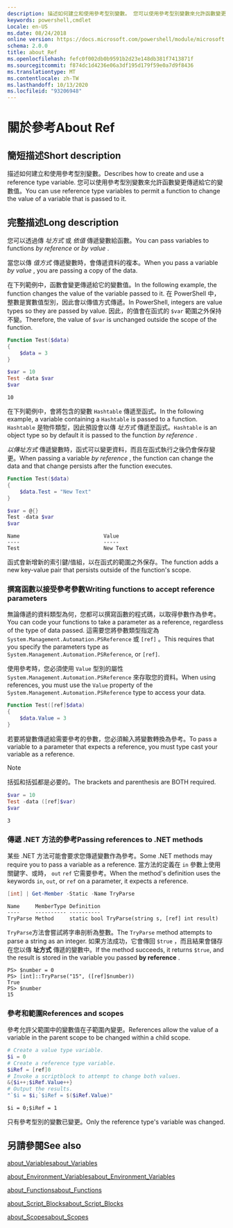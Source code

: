 ```yaml
---
description: 描述如何建立和使用參考型別變數。 您可以使用參考型別變數來允許函數變更傳遞給它的變數值。
keywords: powershell,cmdlet
Locale: en-US
ms.date: 08/24/2018
online version: https://docs.microsoft.com/powershell/module/microsoft.powershell.core/about/about_ref?view=powershell-6&WT.mc_id=ps-gethelp
schema: 2.0.0
title: about_Ref
ms.openlocfilehash: fefc0f002db0b9591b2d23e148db381f7413871f
ms.sourcegitcommit: f874dc1d4236e06a3df195d179f59e0a7d9f8436
ms.translationtype: MT
ms.contentlocale: zh-TW
ms.lasthandoff: 10/13/2020
ms.locfileid: "93206948"
---
```

# <a name="about-ref"></a><span data-ttu-id="11a32-105">關於參考</span><span class="sxs-lookup"><span data-stu-id="11a32-105">About Ref</span></span>

## <a name="short-description"></a><span data-ttu-id="11a32-106">簡短描述</span><span class="sxs-lookup"><span data-stu-id="11a32-106">Short description</span></span>
<span data-ttu-id="11a32-107">描述如何建立和使用參考型別變數。</span><span class="sxs-lookup"><span data-stu-id="11a32-107">Describes how to create and use a reference type variable.</span></span> <span data-ttu-id="11a32-108">您可以使用參考型別變數來允許函數變更傳遞給它的變數值。</span><span class="sxs-lookup"><span data-stu-id="11a32-108">You can use reference type variables to permit a function to change the value of a variable that is passed to it.</span></span>

## <a name="long-description"></a><span data-ttu-id="11a32-109">完整描述</span><span class="sxs-lookup"><span data-stu-id="11a32-109">Long description</span></span>

<span data-ttu-id="11a32-110">您可以透過傳 *址方式* 或 *依值* 傳遞變數給函數。</span><span class="sxs-lookup"><span data-stu-id="11a32-110">You can pass variables to functions *by reference* or *by value* .</span></span>

<span data-ttu-id="11a32-111">當您以傳 *值方式* 傳遞變數時，會傳遞資料的複本。</span><span class="sxs-lookup"><span data-stu-id="11a32-111">When you pass a variable *by value* , you are passing a copy of the data.</span></span>

<span data-ttu-id="11a32-112">在下列範例中，函數會變更傳遞給它的變數值。</span><span class="sxs-lookup"><span data-stu-id="11a32-112">In the following example, the function changes the value of the variable passed to it.</span></span> <span data-ttu-id="11a32-113">在 PowerShell 中，整數是實數值型別，因此會以傳值方式傳遞。</span><span class="sxs-lookup"><span data-stu-id="11a32-113">In PowerShell, integers are value types so they are passed by value.</span></span>
<span data-ttu-id="11a32-114">因此，的值會在函式的 `$var` 範圍之外保持不變。</span><span class="sxs-lookup"><span data-stu-id="11a32-114">Therefore, the value of `$var` is unchanged outside the scope of the function.</span></span>

```powershell
Function Test($data)
{
    $data = 3
}

$var = 10
Test -data $var
$var
```

```output
10
```

<span data-ttu-id="11a32-115">在下列範例中，會將包含的變數 `Hashtable` 傳遞至函式。</span><span class="sxs-lookup"><span data-stu-id="11a32-115">In the following example, a variable containing a `Hashtable` is passed to a function.</span></span> <span data-ttu-id="11a32-116">`Hashtable` 是物件類型，因此預設會以傳 *址方式* 傳遞至函式。</span><span class="sxs-lookup"><span data-stu-id="11a32-116">`Hashtable` is an object type so by default it is passed to the function *by reference* .</span></span>

<span data-ttu-id="11a32-117">*以傳址方式* 傳遞變數時，函式可以變更資料，而且在函式執行之後仍會保存變更。</span><span class="sxs-lookup"><span data-stu-id="11a32-117">When passing a variable *by reference* , the function can change the data and that change persists after the function executes.</span></span>

```powershell
Function Test($data)
{
    $data.Test = "New Text"
}

$var = @{}
Test -data $var
$var
```

```output
Name                           Value
----                           -----
Test                           New Text
```

<span data-ttu-id="11a32-118">函式會新增新的索引鍵/值組，以在函式的範圍之外保存。</span><span class="sxs-lookup"><span data-stu-id="11a32-118">The function adds a new key-value pair that persists outside of the function's scope.</span></span>

### <a name="writing-functions-to-accept-reference-parameters"></a><span data-ttu-id="11a32-119">撰寫函數以接受參考參數</span><span class="sxs-lookup"><span data-stu-id="11a32-119">Writing functions to accept reference parameters</span></span>

<span data-ttu-id="11a32-120">無論傳遞的資料類型為何，您都可以撰寫函數的程式碼，以取得參數作為參考。</span><span class="sxs-lookup"><span data-stu-id="11a32-120">You can code your functions to take a parameter as a reference, regardless of the type of data passed.</span></span> <span data-ttu-id="11a32-121">這需要您將參數類型指定為 `System.Management.Automation.PSReference` 或 `[ref]` 。</span><span class="sxs-lookup"><span data-stu-id="11a32-121">This requires that you specify the parameters type as `System.Management.Automation.PSReference`, or `[ref]`.</span></span>

<span data-ttu-id="11a32-122">使用參考時，您必須使用 `Value` 型別的屬性 `System.Management.Automation.PSReference` 來存取您的資料。</span><span class="sxs-lookup"><span data-stu-id="11a32-122">When using references, you must use the `Value` property of the `System.Management.Automation.PSReference` type to access your data.</span></span>

```powershell
Function Test([ref]$data)
{
    $data.Value = 3
}
```

<span data-ttu-id="11a32-123">若要將變數傳遞給需要參考的參數，您必須輸入將變數轉換為參考。</span><span class="sxs-lookup"><span data-stu-id="11a32-123">To pass a variable to a parameter that expects a reference, you must type cast your variable as a reference.</span></span>

> [!NOTE]
> <span data-ttu-id="11a32-124">括弧和括弧都是必要的。</span><span class="sxs-lookup"><span data-stu-id="11a32-124">The brackets and parenthesis are BOTH required.</span></span>

```powershell
$var = 10
Test -data ([ref]$var)
$var
```

```output
3
```

### <a name="passing-references-to-net-methods"></a><span data-ttu-id="11a32-125">傳遞 .NET 方法的參考</span><span class="sxs-lookup"><span data-stu-id="11a32-125">Passing references to .NET methods</span></span>

<span data-ttu-id="11a32-126">某些 .NET 方法可能會要求您傳遞變數作為參考。</span><span class="sxs-lookup"><span data-stu-id="11a32-126">Some .NET methods may require you to pass a variable as a reference.</span></span> <span data-ttu-id="11a32-127">當方法的定義在 `in` 參數上使用關鍵字、或時， `out` `ref` 它需要參考。</span><span class="sxs-lookup"><span data-stu-id="11a32-127">When the method's definition uses the keywords `in`, `out`, or `ref` on a parameter, it expects a reference.</span></span>

```powershell
[int] | Get-Member -Static -Name TryParse
```

```output
Name     MemberType Definition
----     ---------- ----------
TryParse Method     static bool TryParse(string s, [ref] int result)
```

<span data-ttu-id="11a32-128">`TryParse`方法會嘗試將字串剖析為整數。</span><span class="sxs-lookup"><span data-stu-id="11a32-128">The `TryParse` method attempts to parse a string as an integer.</span></span> <span data-ttu-id="11a32-129">如果方法成功，它會傳回 `$true` ，而且結果會儲存在您以傳 **址方式** 傳遞的變數中。</span><span class="sxs-lookup"><span data-stu-id="11a32-129">If the method succeeds, it returns `$true`, and the result is stored in the variable you passed **by reference** .</span></span>

```
PS> $number = 0
PS> [int]::TryParse("15", ([ref]$number))
True
PS> $number
15
```

### <a name="references-and-scopes"></a><span data-ttu-id="11a32-130">參考和範圍</span><span class="sxs-lookup"><span data-stu-id="11a32-130">References and scopes</span></span>

<span data-ttu-id="11a32-131">參考允許父範圍中的變數值在子範圍內變更。</span><span class="sxs-lookup"><span data-stu-id="11a32-131">References allow the value of a variable in the parent scope to be changed within a child scope.</span></span>

```powershell
# Create a value type variable.
$i = 0
# Create a reference type variable.
$iRef = [ref]0
# Invoke a scriptblock to attempt to change both values.
&{$i++;$iRef.Value++}
# Output the results.
"`$i = $i;`$iRef = $($iRef.Value)"
```

```output
$i = 0;$iRef = 1
```

<span data-ttu-id="11a32-132">只有參考型別的變數已變更。</span><span class="sxs-lookup"><span data-stu-id="11a32-132">Only the reference type's variable was changed.</span></span>

## <a name="see-also"></a><span data-ttu-id="11a32-133">另請參閱</span><span class="sxs-lookup"><span data-stu-id="11a32-133">See also</span></span>

[<span data-ttu-id="11a32-134">about_Variables</span><span class="sxs-lookup"><span data-stu-id="11a32-134">about_Variables</span></span>](about_Variables.md)

[<span data-ttu-id="11a32-135">about_Environment_Variables</span><span class="sxs-lookup"><span data-stu-id="11a32-135">about_Environment_Variables</span></span>](about_Environment_Variables.md)

[<span data-ttu-id="11a32-136">about_Functions</span><span class="sxs-lookup"><span data-stu-id="11a32-136">about_Functions</span></span>](about_Functions.md)

[<span data-ttu-id="11a32-137">about_Script_Blocks</span><span class="sxs-lookup"><span data-stu-id="11a32-137">about_Script_Blocks</span></span>](about_Script_Blocks.md)

[<span data-ttu-id="11a32-138">about_Scopes</span><span class="sxs-lookup"><span data-stu-id="11a32-138">about_Scopes</span></span>](about_scopes.md)
